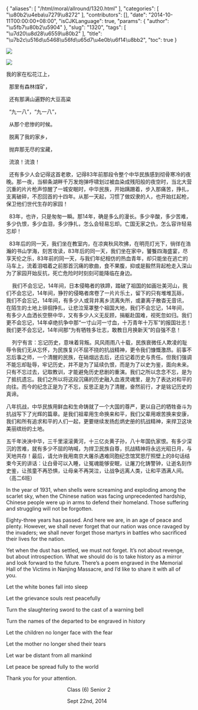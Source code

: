 {
    "aliases": [
        "/html/moral/allround/1320.html"
    ],
    "categories": [
        "\u80b2\u4eba\u7279\u8272"
    ],
    "contributors": [],
    "date": "2014-10-11T00:00:00+08:00",
    "isCJKLanguage": true,
    "params": {
        "author": "\u5fb7\u80b2\u5904"
    },
    "slug": "1320",
    "tags": [
        "\u7d20\u8d28\u6559\u80b2"
    ],
    "title": "\u7b2c\u516d\u5468\u56fd\u65d7\u4e0b\u6f14\u8bb2",
    "toc": true
}

![](https://cdn.tfls.online/mirror/full/fd3b1d9bf98c0eca7831785958e6de7481960e8c.jpg)




![](https://cdn.tfls.online/mirror/full/2c94fd3854440d20fa7dab3d4c117046bb1c2081.jpg)




  





我的家在松花江上，




  那里有森林煤矿，




  还有那满山遍野的大豆高粱




  “九一八”，“九一八”，




  从那个悲惨的时候。




  脱离了我的家乡，




  抛弃那无尽的宝藏，




  流浪！流浪！




  还有多少人会记得这首老歌，记得83年前那段令整个中华民族感到彻骨寒冷的夜晚。那一夜，当柳条湖畔千万发炮弹呼啸划过被血染成残阳般的夜空时，当北大营沉重的片片枪声惊醒了一城安眠时，中华民族，开始蹒跚着，步入那痛苦，挣扎，支离破碎，不忍回首的十四年。从那一天起，习惯了做奴隶的人，也开始扛起枪，保卫他们世代生存的家园！




  83年，也许，只是匆匆一瞬。那14年，确是多么的漫长。多少辛酸，多少苦难，多少仇恨，多少血泪，多少挣扎，怎么会轻易忘却。亡国无家之仇，怎么容许轻易忘却！




  83年后的同一天，我们坐在教室内，在凉爽秋风吹拂，在明亮灯光下，徜徉在浩瀚的书山学海，刻苦攻读，83年后的同一天，我们坐在家中，饕餮四海盛宴，尽享天伦之乐，83年前的同一天，与我们年纪相仿的热血青年，却只能坐在逃亡的马车上，流着泪唱着之前那首沉痛的歌曲，食不果腹，抑或是毅然背起枪走入深山为了家园开始反抗，死亡危险时时刻刻可能降临在身边。




    我们不会忘记，14年间，日本侵略者的铁蹄，踏破了祖国的如画壮美河山，我们不会忘记，14年间，狰狞的侵略者席卷了一片片乐土，留下的只有堆堆瓦砾，我们不会忘记，14年间，有多少人或背井离乡流离失所，或妻离子散杳无音讯，在陌生的土地上徘徊挣扎，让悲泣笼罩整个祖国大地，我们不会忘记，14年间，有多少人血洒长空祭中华，又有多少人义无反顾，捐躯赴国难，视死忽如归。我们更不会忘记，14年卓绝抗争中那“一寸山河一寸血，十万青年十万军”的报国壮志！我们更不会忘记，14年间那“为有牺牲多壮志，敢教日月换新天”的自强不息！




    列宁有言：忘记历史，意味着背叛。风风雨雨八十载，民族衰微任人欺凌的耻辱令我们无从忘怀，为民族复兴不屈不挠的抗战精神，更令我们慷慨激昂。前事不忘后事之师，一个清醒的民族，在硝烟远去后，还应记着历史与责任。但我们强调不能忘却耻辱，牢记历史，并不是为了延续仇恨，而是为了以史为鉴，面向未来。只有不忘过去，记取教训，才能避免历史悲剧的重演。我们之所以念念不忘，是为了抵抗遗忘。我们之所以将这段沉痛的历史融入血液灵魂里，是为了表达对和平的向往。而今的纪念正是为了不忘，反思正是为了清醒，奋然前行，才是铭记历史的真谛。




八年抗战，中华民族用鲜血和生命铸就了一个大国的尊严，更以自己的牺牲奋斗为抗战写下了光辉的篇章。是我们祖辈用生命换来和平，我们父辈用艰苦换来安康，我们和所有追求和平的人们一起，更要继续发扬彪炳史册的抗战精神，来捍卫这块美丽缤纷的土地。




 五千年泱泱中华，三千里滚滚黄河，十三亿炎黄子孙，八十年国仇家恨。有多少深沉的苦难，就有多少不屈的呐喊，为捍卫民族自尊，抗战精神将永远光昭日月，与天地共存！最后，请允许我用南京大屠杀遇难同胞纪念馆冥思厅照壁上的8句话结束今天的讲话：让白骨可以入睡，让冤魂能够安眠，让屠刀化铸警钟，让逝名刻作史鉴，让孩童不再恐惧，让母亲不再哭泣，让战争远离人类，让和平洒满人间。（高二6班）




In the year of 1931,
when shells were screaming and exploding among the scarlet sky, when the
Chinese nation was facing unprecedented hardship, Chinese people were up in
arms to defend their homeland. Those suffering and struggling will not be
forgotten.









Eighty-three
years has passed. And here we are, in an age of peace and plenty. However, we
shall never forget that our nation was once ravaged by the invaders; we shall
never forget those martyrs in battles who sacrificed their lives for the
nation.









Yet when the
dust has settled, we must not forget. It’s not about revenge, but about introspection.
What we should do is to take history as a mirror and look forward to the future. There’s
a poem engraved in the Memorial Hall of the Victims in Nanjing Massacre, and I’d
like to share it with all of you.









Let
the white bones fall into sleep   




Let
the grievance souls rest peacefully  




Turn
the slaughtering sword to the cast of a warning bell




Turn
the names of the departed to be engraved in history




Let
the children no longer face with the fear 




Let
the mother no longer shed their tears 




Let
war be distant from all mankind    




Let
peace be spread fully to the world














Thank you for your attention.




                                          Class
(6) Senior 2




                                          Sept 22nd,
2014




  



